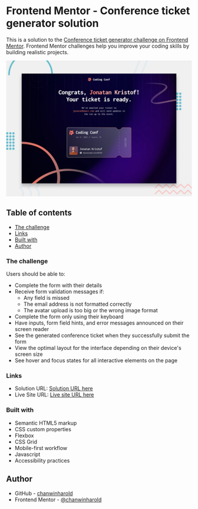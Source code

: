 # Frontend Mentor - Conference ticket generator solution

This is a solution to the [Conference ticket generator challenge on Frontend Mentor](https://www.frontendmentor.io/challenges/conference-ticket-generator-oq5gFIU12w). Frontend Mentor challenges help you improve your coding skills by building realistic projects. 

![Screenshot](preview.jpg)

## Table of contents

  - [The challenge](#the-challenge)
  - [Links](#links)
  - [Built with](#built-with)
- [Author](#author)


### The challenge

Users should be able to:

- Complete the form with their details
- Receive form validation messages if:
  - Any field is missed
  - The email address is not formatted correctly
  - The avatar upload is too big or the wrong image format
- Complete the form only using their keyboard
- Have inputs, form field hints, and error messages announced on their screen reader
- See the generated conference ticket when they successfully submit the form
- View the optimal layout for the interface depending on their device's screen size
- See hover and focus states for all interactive elements on the page

### Links

- Solution URL: [Solution URL here](https://github.com/chanwinharold/conference-ticket-generator-main)
- Live Site URL: [Live site URL here](https://conference-ticket-generator-main-two.vercel.app/)

### Built with

- Semantic HTML5 markup
- CSS custom properties
- Flexbox
- CSS Grid
- Mobile-first workflow
- Javascript
- Accessibility practices

## Author

- GitHub - [chanwinharold](https://github.com/chanwinharold)
- Frontend Mentor - [@chanwinharold](https://www.frontendmentor.io/profile/chanwinharold)
